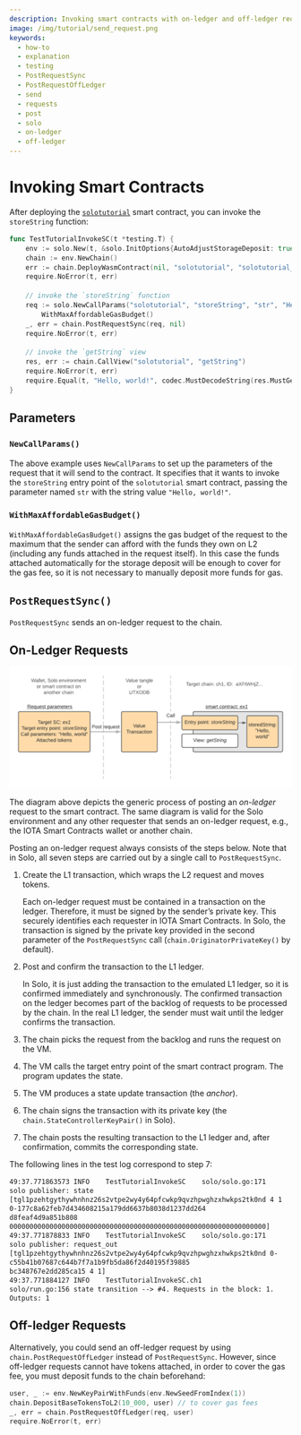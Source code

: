```yaml
---
description: Invoking smart contracts with on-ledger and off-ledger requests with Solo.
image: /img/tutorial/send_request.png
keywords:
  - how-to
  - explanation
  - testing
  - PostRequestSync
  - PostRequestOffLedger
  - send
  - requests
  - post
  - solo
  - on-ledger
  - off-ledger
---
```

# Invoking Smart Contracts

After deploying
the [`solotutorial`](https://github.com/iotaledger/wasp/tree/develop/documentation/tutorial-examples)
smart contract, you can invoke the `storeString` function:

```go
func TestTutorialInvokeSC(t *testing.T) {
	env := solo.New(t, &solo.InitOptions{AutoAdjustStorageDeposit: true})
	chain := env.NewChain()
	err := chain.DeployWasmContract(nil, "solotutorial", "solotutorial_bg.wasm")
	require.NoError(t, err)

	// invoke the `storeString` function
	req := solo.NewCallParams("solotutorial", "storeString", "str", "Hello, world!").
		WithMaxAffordableGasBudget()
	_, err = chain.PostRequestSync(req, nil)
	require.NoError(t, err)

	// invoke the `getString` view
	res, err := chain.CallView("solotutorial", "getString")
	require.NoError(t, err)
	require.Equal(t, "Hello, world!", codec.MustDecodeString(res.MustGet("str")))
}
```

## Parameters

### `NewCallParams()`

The above example uses `NewCallParams` to set up the parameters of the request that it will send to the contract.
It specifies that it wants to invoke the `storeString` entry point of the `solotutorial` smart contract, passing the
parameter named `str` with the string value `"Hello, world!"`.

### `WithMaxAffordableGasBudget()`

`WithMaxAffordableGasBudget()` assigns the gas budget of the request to the maximum that the sender can afford with the
funds they own on L2 (including any funds attached in the request itself).
In this case the funds attached automatically for the storage deposit will be enough to cover for the gas fee, so it is
not necessary to manually deposit more funds for gas.

## `PostRequestSync()`

`PostRequestSync` sends an on-ledger request to the chain.

## On-Ledger Requests

[![Generic process of posting an on-ledger request to the smart contract](/img/tutorial/send_request.png)](/img/tutorial/send_request.png)

The diagram above depicts the generic process of posting an _on-ledger_ request to the smart contract.
The same diagram is valid for the Solo environment and any other requester that sends an on-ledger request, e.g., the
IOTA Smart Contracts wallet or another chain.

Posting an on-ledger request always consists of the steps below.
Note that in Solo, all seven steps are carried out by a single call to `PostRequestSync`.

1. Create the L1 transaction, which wraps the L2 request and moves tokens.

   Each on-ledger request must be contained in a transaction on the ledger.
   Therefore, it must be signed by the sender’s private key.
   This securely identifies each requester in IOTA Smart Contracts.
   In Solo, the transaction is signed by the private key provided in the second parameter of the `PostRequestSync` call
   (`chain.OriginatorPrivateKey()` by default).

2. Post and confirm the transaction to the L1 ledger.

   In Solo, it is just adding the transaction to the emulated L1 ledger, so it is confirmed immediately and
   synchronously.
   The confirmed transaction on the ledger becomes part of the backlog of requests to be processed by the chain.
   In the real L1 ledger, the sender must wait until the ledger confirms the transaction.

3. The chain picks the request from the backlog and runs the request on the VM.
4. The VM calls the target entry point of the smart contract program. The program updates the state.
5. The VM produces a state update transaction (the _anchor_).
6. The chain signs the transaction with its private key (the `chain.StateControllerKeyPair()` in Solo).
7. The chain posts the resulting transaction to the L1 ledger and, after confirmation, commits the corresponding state.

The following lines in the test log correspond to step 7:

```log
49:37.771863573 INFO    TestTutorialInvokeSC    solo/solo.go:171        solo publisher: state [tgl1pzehtgythywhnhnz26s2vtpe2wy4y64pfcwkp9qvzhpwghzxhwkps2tk0nd 4 1 0-177c8a62feb7d434608215a179dd6637b8038d1237dd264
d8feaf4d9a851b808 0000000000000000000000000000000000000000000000000000000000000000]
49:37.771878833 INFO    TestTutorialInvokeSC    solo/solo.go:171        solo publisher: request_out [tgl1pzehtgythywhnhnz26s2vtpe2wy4y64pfcwkp9qvzhpwghzxhwkps2tk0nd 0-c55b41b07687c644b7f7a1b9fb5da86f2d40195f39885
bc348767e2dd285ca15 4 1]
49:37.771884127 INFO    TestTutorialInvokeSC.ch1        solo/run.go:156 state transition --> #4. Requests in the block: 1. Outputs: 1
```

## Off-ledger Requests

Alternatively, you could send an off-ledger request by using `chain.PostRequestOffLedger` instead of `PostRequestSync`.
However, since off-ledger requests cannot have tokens attached, in order to cover the gas fee, you must deposit funds to
the chain beforehand:

```go
user, _ := env.NewKeyPairWithFunds(env.NewSeedFromIndex(1))
chain.DepositBaseTokensToL2(10_000, user) // to cover gas fees
_, err = chain.PostRequestOffLedger(req, user)
require.NoError(t, err)
```
